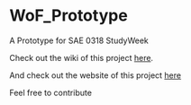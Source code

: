 # WoF_Prototype
A Prototype for SAE 0318 StudyWeek

Check out the wiki of this project [here](https://github.com/M2vH/WoF_Prototype/wiki/World-of-Facades).

And check out the website of this project [here](https://m2vh.github.io/WoF_Prototype/)

Feel free to contribute
